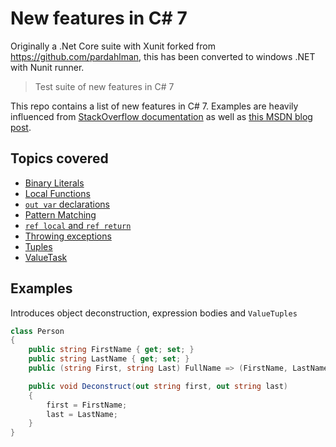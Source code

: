 # New features in C# 7

Originally a .Net Core suite with Xunit forked from https://github.com/pardahlman, this has been converted to windows .NET with Nunit runner.

> Test suite of new features in C# 7

This repo contains a list of new features in C# 7. Examples are heavily influenced from [StackOverflow documentation](http://stackoverflow.com/documentation/c%23/1936/c-sharp-7-0-features#t=201704181446063259477) as well as [this MSDN blog post](https://blogs.msdn.microsoft.com/dotnet/2016/08/24/whats-new-in-csharp-7-0/).

## Topics covered

* [Binary Literals](https://github.com/pardahlman/csharp-seven/blob/master/CsharpSeven/BinaryLiterals.cs)
* [Local Functions](https://github.com/pardahlman/csharp-seven/blob/master/CsharpSeven/LocalFunctions.cs)
* [`out var` declarations](https://github.com/pardahlman/csharp-seven/blob/master/CsharpSeven/OutVarDeclaration.cs)
* [Pattern Matching](https://github.com/pardahlman/csharp-seven/blob/master/CsharpSeven/PatternMatching.cs)
* [`ref local` and `ref return`](https://github.com/pardahlman/csharp-seven/blob/master/CsharpSeven/RefLocalAndRefReturn.cs)
* [Throwing exceptions](https://github.com/pardahlman/csharp-seven/blob/master/CsharpSeven/ThrowExceptions.cs)
* [Tuples](https://github.com/pardahlman/csharp-seven/blob/master/CsharpSeven/Tuples.cs)
* [ValueTask](https://github.com/pardahlman/csharp-seven/blob/master/CsharpSeven/ValueTask.cs)

## Examples

Introduces object deconstruction, expression bodies and `ValueTuples`

```csharp
class Person
{
	public string FirstName { get; set; }
	public string LastName { get; set; }
	public (string First, string Last) FullName => (FirstName, LastName);

	public void Deconstruct(out string first, out string last)
	{
		first = FirstName;
		last = LastName;
	}
}
```
